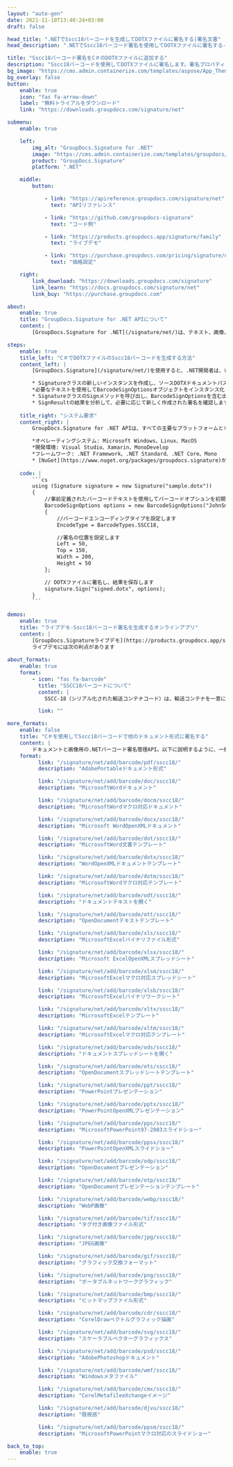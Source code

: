 ```yaml
---
layout: "auto-gen"
date: 2021-11-10T13:40:24+03:00
draft: false

head_title: ".NETでSscc18バーコードを生成してDOTXファイルに署名する|署名文書"
head_description: ".NETでSscc18バーコード署名を使用してDOTXファイルに署名する-人気のあるビジネスドキュメントや画像ファイル形式にバーコードを追加する."

title: "Sscc18バーコード署名をC＃のDOTXファイルに追加する"
description: "Sscc18バーコードを使用してDOTXファイルに署名します。署名プロパティを操作し、ニーズに合ったドキュメント内で高度な署名オプションを設定します."
bg_image: "https://cms.admin.containerize.com/templates/aspose/App_Themes/V3/images/bg/header1.png"
bg_overlay: false
button:
    enable: true
    icon: "fas fa-arrow-down"
    label: "無料トライアルをダウンロード"
    link: "https://downloads.groupdocs.com/signature/net"

submenu:
    enable: true

    left:
        img_alt: "GroupDocs.Signature for .NET"
        image: "https://cms.admin.containerize.com/templates/groupdocs/images/product-logos/90x90-noborder/groupdocs-signature-net.png"
        product: "GroupDocs.Signature"
        platform: ".NET"

    middle:
        button:

            - link: "https://apireference.groupdocs.com/signature/net"
              text: "APIリファレンス"

            - link: "https://github.com/groupdocs-signature"
              text: "コード例"

            - link: "https://products.groupdocs.app/signature/family"
              text: "ライブデモ"

            - link: "https://purchase.groupdocs.com/pricing/signature/net"
              text: "価格設定"

    right:
        link_download: "https://downloads.groupdocs.com/signature"
        link_learn: "https://docs.groupdocs.com/signature/net"
        link_buy: "https://purchase.groupdocs.com"

about:
    enable: true
    title: "GroupDocs.Signature for .NET APIについて"
    content: |
        [GroupDocs.Signature for .NET](/signature/net/)は、テキスト、画像、バーコード、スタンプ、フォームフィールド、QRコード、メタデータなどのさまざまな署名タイプを使用してデジタルドキュメントに電子署名するネイティブ.NETAPIです。ユーザーは、PDF、Microsoft Word、Excelワークシート、PowerPointプレゼンテーション、Adobe Photoshop、メタファイル、および画像ファイル形式内のデジタル署名を追加、編集、検証、削除、および検索でき、必要に応じて署名プロパティをカスタマイズするための追加サポートがあります。

steps:
    enable: true
    title_left: "C＃でDOTXファイルのSscc18バーコードを生成する方法"
    content_left: |
        [GroupDocs.Signature](/signature/net/)を使用すると、.NET開発者は、いくつかの簡単な手順を実行することで、アプリケーション内のDOTXファイルにSscc18バーコードを簡単に追加できます。

        * Signatureクラスの新しいインスタンスを作成し、ソースDOTXドキュメントパスをコンストラクターパラメーターとして渡します。
        *必要なテキストを使用してBarcodeSignOptionsオブジェクトをインスタンス化し、EncodeTypeプロパティをSSCC18に設定します。
        * SignatureクラスのSignメソッドを呼び出し、BarcodeSignOptionsを含む出力DOTXファイル名を渡します。
        * SignResultの結果を分析して、必要に応じて新しく作成された署名を確認します。
        
    title_right: "システム要求"
    content_right: |
        GroupDocs.Signature for .NET APIは、すべての主要なプラットフォームとオペレーティングシステムでサポートされています。以下のコードを実行する前に、システムに次の前提条件がインストールされていることを確認してください。

        *オペレーティングシステム: Microsoft Windows、Linux、MacOS
        *開発環境: Visual Studio、Xamarin、MonoDevelop
        *フレームワーク: .NET Framework、.NET Standard、.NET Core、Mono
        * [NuGet](https://www.nuget.org/packages/groupdocs.signature)からGroupDocs.Signaturefor.NETの最新バージョンをダウンロードします
        
    code: |
        ```cs
        using (Signature signature = new Signature("sample.dotx"))
        {
            //事前定義されたバーコードテキストを使用してバーコードオプションを初期化します
            BarcodeSignOptions options = new BarcodeSignOptions("JohnSmith")
            {
                //バーコードエンコーディングタイプを設定します
                EncodeType = BarcodeTypes.SSCC18,

                //署名の位置を設定します
                Left = 50,
                Top = 150,
                Width = 200,
                Height = 50
            };

            // DOTXファイルに署名し、結果を保存します 
            signature.Sign("signed.dotx", options);
        }
        ```
        
demos:
    enable: true
    title: "ライブデモ-Sscc18バーコード署名を生成するオンラインアプリ"
    content: |
        [GroupDocs.Signatureライブデモ](https://products.groupdocs.app/signature/family)サイトにアクセスして、今すぐSscc18バーコードをDOTXファイルに追加してください。  
        ライブデモには次の利点があります
        
about_formats:
    enable: true
    format:
        - icon: "fas fa-barcode"
          title: "SSCC18バーコードについて"
          content: |
            SSCC-18（シリアル化された輸送コンテナコード）は、輸送コンテナを一意に識別するために一般的に使用されます。

          link: ""

more_formats:
    enable: false
    title: "C＃を使用してSscc18バーコードで他のドキュメント形式に署名する"
    content: |
        ドキュメントと画像用の.NETバーコード署名管理API。以下に説明するように、一般的なファイル形式のいくつかにバーコード署名を追加します。
    format: 
          link: "/signature/net/add/barcode/pdf/sscc18/"
          description: "AdobePortableドキュメント形式"

          link: "/signature/net/add/barcode/doc/sscc18/"
          description: "MicrosoftWordドキュメント"

          link: "/signature/net/add/barcode/docm/sscc18/"
          description: "MicrosoftWordマクロ対応ドキュメント"

          link: "/signature/net/add/barcode/docx/sscc18/"
          description: "Microsoft WordOpenXMLドキュメント"

          link: "/signature/net/add/barcode/dot/sscc18/"
          description: "MicrosoftWord文書テンプレート"

          link: "/signature/net/add/barcode/dotx/sscc18/"
          description: "WordOpenXMLドキュメントテンプレート"

          link: "/signature/net/add/barcode/dotm/sscc18/"
          description: "MicrosoftWordマクロ対応テンプレート"       

          link: "/signature/net/add/barcode/odt/sscc18/"
          description: "ドキュメントテキストを開く"

          link: "/signature/net/add/barcode/ott/sscc18/"
          description: "OpenDocumentテキストテンプレート"

          link: "/signature/net/add/barcode/xls/sscc18/"
          description: "MicrosoftExcelバイナリファイル形式"

          link: "/signature/net/add/barcode/xlsx/sscc18/"
          description: "Microsoft ExcelOpenXMLスプレッドシート"

          link: "/signature/net/add/barcode/xlsm/sscc18/"
          description: "MicrosoftExcelマクロ対応スプレッドシート"

          link: "/signature/net/add/barcode/xlsb/sscc18/"
          description: "MicrosoftExcelバイナリワークシート"

          link: "/signature/net/add/barcode/xltx/sscc18/"
          description: "MicrosoftExcelテンプレート"

          link: "/signature/net/add/barcode/xltm/sscc18/"
          description: "MicrosoftExcelマクロ対応テンプレート"

          link: "/signature/net/add/barcode/ods/sscc18/"
          description: "ドキュメントスプレッドシートを開く"

          link: "/signature/net/add/barcode/ots/sscc18/"
          description: "OpenDocumentスプレッドシートテンプレート"

          link: "/signature/net/add/barcode/ppt/sscc18/"
          description: "PowerPointプレゼンテーション"

          link: "/signature/net/add/barcode/pptx/sscc18/"
          description: "PowerPointOpenXMLプレゼンテーション"

          link: "/signature/net/add/barcode/pps/sscc18/"
          description: "MicrosoftPowerPoint97-2003スライドショー"

          link: "/signature/net/add/barcode/ppsx/sscc18/"
          description: "PowerPointOpenXMLスライドショー"                              

          link: "/signature/net/add/barcode/odp/sscc18/"
          description: "OpenDocumentプレゼンテーション"

          link: "/signature/net/add/barcode/otp/sscc18/"
          description: "OpenDocumentプレゼンテーションテンプレート"

          link: "/signature/net/add/barcode/webp/sscc18/"
          description: "WebP画像"

          link: "/signature/net/add/barcode/tif/sscc18/"
          description: "タグ付き画像ファイル形式"

          link: "/signature/net/add/barcode/jpg/sscc18/"
          description: "JPEG画像"

          link: "/signature/net/add/barcode/gif/sscc18/"
          description: "グラフィック交換フォーマット"

          link: "/signature/net/add/barcode/png/sscc18/"
          description: "ポータブルネットワークグラフィック"

          link: "/signature/net/add/barcode/bmp/sscc18/"
          description: "ビットマップファイル形式"

          link: "/signature/net/add/barcode/cdr/sscc18/"
          description: "CorelDrawベクトルグラフィック描画"

          link: "/signature/net/add/barcode/svg/sscc18/"
          description: "スケーラブルベクターグラフィックス"

          link: "/signature/net/add/barcode/psd/sscc18/"
          description: "AdobePhotoshopドキュメント"

          link: "/signature/net/add/barcode/wmf/sscc18/"
          description: "Windowsメタファイル"        

          link: "/signature/net/add/barcode/cmx/sscc18/"
          description: "CorelMetafileeXchangeイメージ"

          link: "/signature/net/add/barcode/djvu/sscc18/"
          description: "既視感"

          link: "/signature/net/add/barcode/ppsm/sscc18/"
          description: "MicrosoftPowerPointマクロ対応のスライドショー"

back_to_top:
    enable: true
---
```

